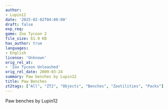 ```yaml
---
author:
- Lupin12
date: '2025-02-02T04:00:00'
draft: false
exp_req:
game: Zoo Tycoon 2
file_size: 61.9 KB
has_author: true
languages:
- English
license: 'Unknown'
orig_rel_at:
- 'Zoo Tycoon Unleashed'
orig_rel_date: 2009-03-24
summary: Paw benches by Lupin12
title: Paw Benches
zt2tags: ["All", "ZT2", "Objects", "Benches", "Zootilities", "Packs"]
---
```


Paw benches by Lupin12